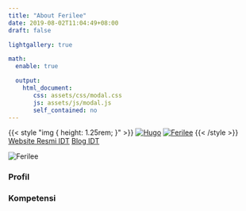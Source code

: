 ```yaml
---
title: "About Ferilee"
date: 2019-08-02T11:04:49+08:00
draft: false

lightgallery: true

math:
  enable: true

  output:
    html_document:
       css: assets/css/modal.css
       js: assets/js/modal.js
       self_contained: no
---
```


{{< style "img { height: 1.25rem; }" >}}
[![Hugo](https://img.shields.io/badge/Hugo-%5E0.87.0-ff4088?style=flat-square&logo=hugo)](https://gohugo.io/)
[![Ferilee](https://img.shields.io/badge/hubungi%20ferilee-via%20telegram-blueviolet)](https://t.me/ferilee)
{{< /style >}}
[Website Resmi IDT](https://web-idt.netlify.app/)
[Blog IDT](https://website-idt.netlify.app/)

![Ferilee](/images/coverferilee.gif)

### Profil

### Kompetensi
